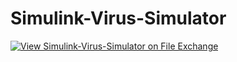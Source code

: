 # Simulink-Virus-Simulator
[![View Simulink-Virus-Simulator on File Exchange](https://www.mathworks.com/matlabcentral/images/matlab-file-exchange.svg)](https://www.mathworks.com/matlabcentral/fileexchange/75293-simulink-virus-simulator)